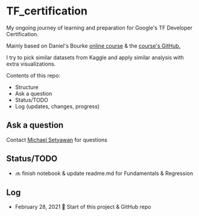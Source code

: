 # TF_certification
My ongoing journey of learning and preparation for Google's TF Developer Certification. <br>

Mainly based on Daniel's Bourke [online course](https://academy.zerotomastery.io/p/learn-tensorflow?affcode=441520_izj92vzu) & the [course's GitHub.](https://github.com/mrdbourke/tensorflow-deep-learning/)<br>

I try to pick similar datasets from Kaggle and apply similar analysis with extra visualizations.<br>

Contents of this repo:
- Structure 
- Ask a question
- Status/TODO
- Log (updates, changes, progress) 

## Ask a question
Contact [Michael Setyawan](m.setyawan7897@gmail.com) for questions 

## Status/TODO
- :soon: finish notebook & update readme.md for Fundamentals & Regression 

## Log
- February 28, 2021 :muscle: Start of this project & GitHub repo

